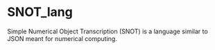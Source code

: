 # SNOT_lang
Simple Numerical Object Transcription (SNOT) is a language similar to JSON meant for numerical computing.
